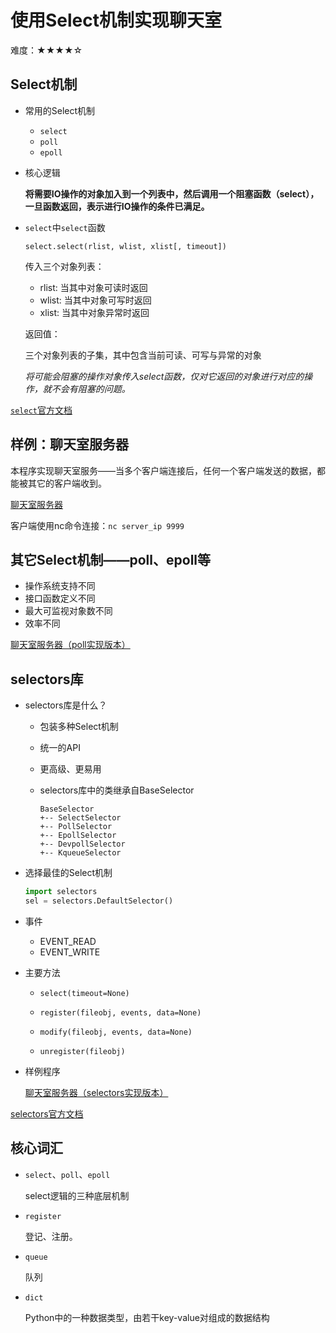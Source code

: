 # 使用Select机制实现聊天室

难度：★★★★☆

## Select机制

- 常用的Select机制
    + `select`
    + `poll`
    + `epoll`

- 核心逻辑

  **将需要IO操作的对象加入到一个列表中，然后调用一个阻塞函数（select），一旦函数返回，表示进行IO操作的条件已满足。**

- `select`中`select`函数

  `select.select(rlist, wlist, xlist[, timeout])`

  传入三个对象列表：

    + rlist: 当其中对象可读时返回
    + wlist: 当其中对象可写时返回
    + xlist: 当其中对象异常时返回

  返回值：

    三个对象列表的子集，其中包含当前可读、可写与异常的对象

  *将可能会阻塞的操作对象传入select函数，仅对它返回的对象进行对应的操作，就不会有阻塞的问题。*

[`select`官方文档](https://docs.python.org/3/library/select.html)

## 样例：聊天室服务器
本程序实现聊天室服务——当多个客户端连接后，任何一个客户端发送的数据，都能被其它的客户端收到。

[聊天室服务器](programs/ChatroomServer_select.py)

客户端使用nc命令连接：`nc server_ip 9999`

## 其它Select机制——poll、epoll等

- 操作系统支持不同
- 接口函数定义不同
- 最大可监视对象数不同
- 效率不同

[聊天室服务器（poll实现版本）](programs/ChatroomServer_poll.py)

## selectors库

- selectors库是什么？
    - 包装多种Select机制
    - 统一的API
    - 更高级、更易用
    - selectors库中的类继承自BaseSelector

        ```
        BaseSelector
        +-- SelectSelector
        +-- PollSelector
        +-- EpollSelector
        +-- DevpollSelector
        +-- KqueueSelector
        ```

- 选择最佳的Select机制

    ```python
    import selectors
    sel = selectors.DefaultSelector()
    ```

- 事件
    + EVENT_READ
    + EVENT_WRITE

- 主要方法
    + `select(timeout=None)`

    + `register(fileobj, events, data=None)`
    + `modify(fileobj, events, data=None)`
    + `unregister(fileobj)`

- 样例程序

  [聊天室服务器（selectors实现版本）](programs/ChatroomServer_selectors.py)

[selectors官方文档](https://docs.python.org/3/library/selectors.html)

## 核心词汇

- `select`、`poll`、`epoll`

  select逻辑的三种底层机制

- `register`

  登记、注册。

- `queue`

  队列

- `dict`

  Python中的一种数据类型，由若干key-value对组成的数据结构
